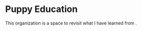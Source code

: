 # Puppy Education
This organization is a space to revisit what I have learned from [](https://github.com/make-school-courses).
